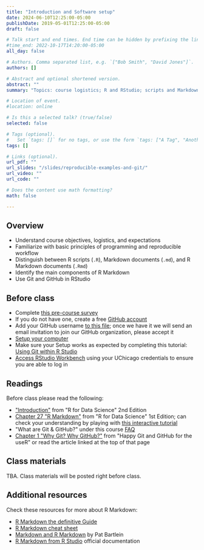 ```yaml
---
title: "Introduction and Software setup"
date: 2024-06-10T12:25:00-05:00
publishDate: 2019-05-01T12:25:00-05:00
draft: false

# Talk start and end times. End time can be hidden by prefixing the line with `#`.
#time_end: 2022-10-17T14:20:00-05:00
all_day: false

# Authors. Comma separated list, e.g. `["Bob Smith", "David Jones"]`.
authors: []

# Abstract and optional shortened version.
abstract: ""
summary: "Topics: course logistics; R and RStudio; scripts and Markdown documents; Git/GitHub workflow within RStudio"

# Location of event.
#location: online

# Is this a selected talk? (true/false)
selected: false

# Tags (optional).
#   Set `tags: []` for no tags, or use the form `tags: ["A Tag", "Another Tag"]` for one or more tags.
tags: []

# Links (optional).
url_pdf: ""
url_slides: "/slides/reproducible-examples-and-git/"
url_video: ""
url_code: ""

# Does the content use math formatting?
math: false

---
```






## Overview 

* Understand course objectives, logistics, and expectations
* Familiarize with basic principles of programming and reproducible workflow
* Distinguish between R scripts (`.R`), Markdown documents (`.md`), and R Markdown documents (`.Rmd`)
* Identify the main components of R Markdown
* Use Git and GitHub in RStudio


## Before class

* Complete [this pre-course survey](https://forms.gle/Xksmp8FtJr2mDVqVA)
* If you do not have one, create a free [GitHub account](https://happygitwithr.com/github-acct)
* Add your GitHub username [to this file](https://docs.google.com/spreadsheets/d/1PTZIdIVrgnpVmHYlmNrbcfQiXzKIvoZlAuqUAyQocWw/edit?usp=sharing); once we have it we will send an email invitation to join our GitHub organization, please accept it
* [Setup your computer](https://computing-soc-sci.netlify.app/setup/)
* Make sure your Setup works as expected by completing this tutorial: [Using Git within R Studio](/setup/git/git-with-rstudio) 
* [Access RStudio Workbench](https://macss-r.uchicago.edu/s/57ea13c286bd33c286bd3/auth-sign-in?appUri=%2Fworkspaces%2F) using your UChicago credentials to ensure you are able to log in


## Readings

Before class please read the following:
* ["Introduction"](https://r4ds.hadley.nz/intro) from "R for Data Science" 2nd Edition  
* [Chapter 27 "R Markdown"](https://r4ds.had.co.nz/r-markdown.html) from "R for Data Science" 1st Edition; can check your understanding by playing with [this interactive tutorial]( https://commonmark.org/help/)
* "What are Git & GitHub?" under this course [FAQ](https://computing-soc-sci.netlify.app/faq/)
* [Chapter 1 "Why Git? Why GitHub?"](https://happygitwithr.com/big-picture) from "Happy Git and GitHub for the useR" or read the article linked at the top of that page


## Class materials

TBA. Class materials will be posted right before class.

<!--
* [Access RStudio Workbench](https://macss-r.uchicago.edu/s/57ea13c286bd33c286bd3/auth-sign-in?appUri=%2Fworkspaces%2F)
* Run the code below in your console to download today’s materials: `usethis::use_course("css-materials/intro-r")`[^local]
-->


## Additional resources

Check these resources for more about R Markdown:
* [R Markdown the definitive Guide](https://bookdown.org/yihui/rmarkdown/)
* [R Markdown cheat sheet](https://posit.co/resources/cheatsheets/?_page=2/)
* [Markdown and R Markdown](https://pjbartlein.github.io/REarthSysSci/markdown.html) by Pat Bartlein
* [R Markdown from R Studio](https://rmarkdown.rstudio.com/lesson-1.html) official documentation

<!--
[^local]: If you are using R Workbench, ignore this note. If you are using R from your local machine: first install the package by typing in your console `install.packages("usethis")`; then load it with `library(usethis)`; finally run the code.
-->


<!--
THE FALL VERSION OF THE COURSE WILL COVER THIS LECTURE IN TWO, AS FOLLOWS
LECTURE 1: intro to the course and logistics + intro CSS (more in depth with notes and readings, which I cut from the Summer version) + software set up
LECTURE 2: what is covered here without the intro to the course

USE THIS FOR LECTURE 1 OF FALL VERSION OF THE COURSE
* Readings:
  * Chapter 1 "Introduction" and Chapter 4 "Workflow Basics" in [R for Data Science](http://r4ds.had.co.nz/)
  * [Introduction to the course](/notes/intro-to-course/) 
-->
